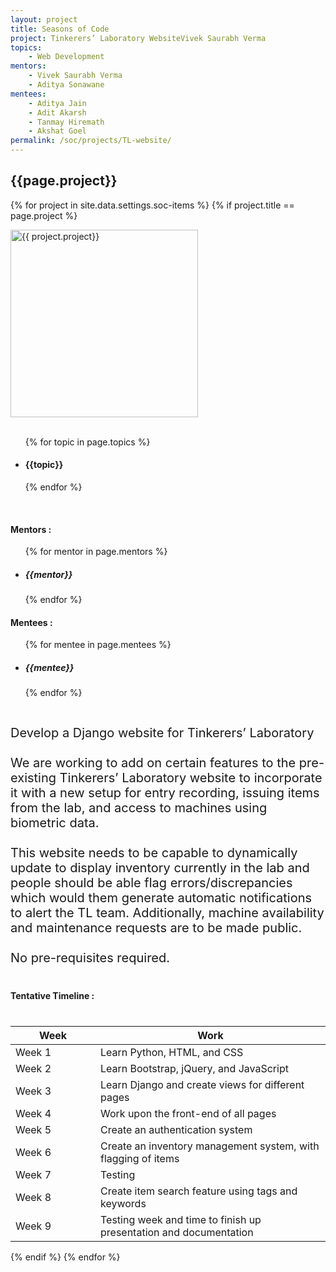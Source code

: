 ```yaml
---
layout: project
title: Seasons of Code
project: Tinkerers’ Laboratory WebsiteVivek Saurabh Verma
topics:
    - Web Development
mentors:
    - Vivek Saurabh Verma
    - Aditya Sonawane          
mentees:
    - Aditya Jain
    - Adit Akarsh
    - Tanmay Hiremath
    - Akshat Goel
permalink: /soc/projects/TL-website/
---
```


<h2 class="display1 m-3 p-3 text-center">{{page.project}}</h2>

{% for project in site.data.settings.soc-items %}
{% if project.title == page.project %}
<div>
    <img src="{{ site.baseurl }}/{{ project.image }}"  width = "300" height="300" alt="{{ project.project}}" class="border rounded img-soc">
</div>
<div>
    <br>
    <ul>
        {% for topic in page.topics %}
        <li><h4 class="text-primary text-center">{{topic}}</h4></li>
        {% endfor %}
    </ul>
    <br>
    <h4 class="display3  ">Mentors :</h4> 
    <ul>
        {% for mentor in page.mentors %}
        <li><h5 class=" ">{{mentor}}</h5></li>
        {% endfor %}
    </ul>
    <h4 class="display3  ">Mentees :</h4> 
    <ul>
        {% for mentee in page.mentees %}
        <li><h5 class="">{{mentee}}</h5></li>
        {% endfor %}
    </ul>
</div>
<div>
    <p class="display3" style = "font-size:20px;" >
        <br>
        Develop a Django website for Tinkerers’ Laboratory
        <br><br>
        We are working to add on certain features to the pre-existing Tinkerers’ Laboratory website to incorporate it with a new setup for entry recording, issuing items from the lab, and access to machines using biometric data.
        <br><br>
        This website needs to be capable to dynamically update to display inventory currently in the lab and people should be able flag errors/discrepancies which would them generate automatic notifications to alert the TL team. Additionally, machine availability and maintenance requests are to be made public.
        <br><br>
        No pre-requisites required.
    </p>
</div>
<div>
    <h4 class="display3" style="margin:40px 0px 40px 0px;">Tentative Timeline :</h4>
    <table class="table table-striped">
    <thead>
        <tr>
        <th>Week</th>
        <th>Work</th>
        </tr>
    </thead>
    <tbody>
        <tr>
        <td style='width: 120px'>Week 1</td>
      <td>Learn Python, HTML, and CSS</td>
    </tr>
    <tr>
      <td>Week 2</td>
      <td>Learn Bootstrap, jQuery, and JavaScript</td>
    </tr>
    <tr>
      <td>Week 3</td>
      <td>Learn Django and create views for different pages</td>
    </tr>
    <tr>
      <td>Week 4</td>
      <td>Work upon the front-end of all pages</td>
    </tr>
    <tr>
      <td>Week 5</td>
      <td>Create an authentication system</td>
    </tr>
    <tr>
      <td>Week 6</td>
      <td>Create an inventory management system, with flagging of items</td>
    </tr>
    <tr>
      <td>Week 7</td>
      <td>Testing</td>
    </tr>
    <tr>
      <td>Week 8</td>
      <td>Create item search feature using tags and keywords</td>
    </tr>
    <tr>
      <td>Week 9</td>
      <td>Testing week and time to finish up presentation and documentation</td>
    </tr>
    </tbody>
    </table>
</div>
{% endif %}
{% endfor %}

